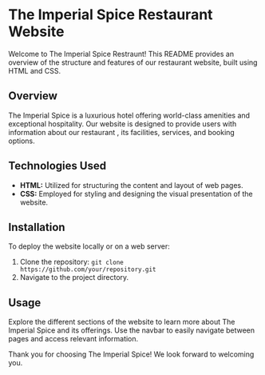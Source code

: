 # The Imperial Spice Restaurant Website

Welcome to The Imperial Spice Restraunt! This README provides an overview of the structure and features of our restaurant  website, built using HTML and CSS.

## Overview

The Imperial Spice is a luxurious hotel offering world-class amenities and exceptional hospitality. Our website is designed to provide users with information about our restaurant , its facilities, services, and booking options.


## Technologies Used

- **HTML:** Utilized for structuring the content and layout of web pages.
- **CSS:** Employed for styling and designing the visual presentation of the website.

## Installation

To deploy the website locally or on a web server:

1. Clone the repository: `git clone https://github.com/your/repository.git`
2. Navigate to the project directory.

## Usage

Explore the different sections of the website to learn more about The Imperial Spice and its offerings. Use the navbar to easily navigate between pages and access relevant information.


Thank you for choosing The Imperial Spice! We look forward to welcoming you.
